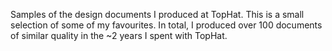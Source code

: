 Samples of the design documents I produced at TopHat. This is a small selection of some of my favourites. In total, I produced over 100 documents of similar quality in the ~2 years I spent with TopHat.
